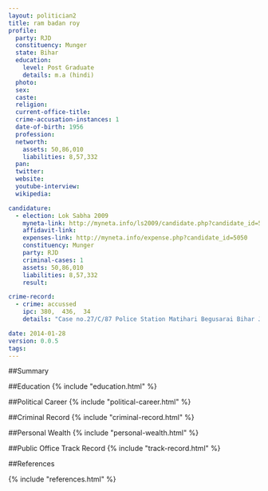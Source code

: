 ```yaml
---
layout: politician2
title: ram badan roy
profile: 
  party: RJD
  constituency: Munger
  state: Bihar
  education: 
    level: Post Graduate
    details: m.a (hindi)
  photo: 
  sex: 
  caste: 
  religion: 
  current-office-title: 
  crime-accusation-instances: 1
  date-of-birth: 1956
  profession: 
  networth: 
    assets: 50,86,010
    liabilities: 8,57,332
  pan: 
  twitter: 
  website: 
  youtube-interview: 
  wikipedia: 

candidature: 
  - election: Lok Sabha 2009
    myneta-link: http://myneta.info/ls2009/candidate.php?candidate_id=5050
    affidavit-link: 
    expenses-link: http://myneta.info/expense.php?candidate_id=5050
    constituency: Munger 
    party: RJD
    criminal-cases: 1
    assets: 50,86,010
    liabilities: 8,57,332
    result:  

crime-record: 
  - crime: accussed
    ipc: 380,  436,  34
    details: "Case no.27/C/87 Police Station Matihari Begusarai Bihar Judicial Magistrate Ist Class Begusarai Passed By Sri U.C. Srivastava Date 15.06.90" 

date: 2014-01-28
version: 0.0.5
tags: 
---
```

##Summary


##Education
{% include "education.html" %}


##Political Career
{% include "political-career.html" %}


##Criminal Record
{% include "criminal-record.html" %}


##Personal Wealth
{% include "personal-wealth.html" %}


##Public Office Track Record
{% include "track-record.html" %}


##References


{% include "references.html" %}